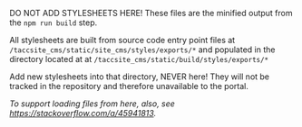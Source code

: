 DO NOT ADD STYLESHEETS HERE!
These files are the minified output from the `npm run build` step.

All stylesheets are built from source code entry point files at `/taccsite_cms/static/site_cms/styles/exports/*`
and populated in the directory located at at `/taccsite_cms/static/build/styles/exports/*`

Add new stylesheets into that directory, NEVER here!
They will not be tracked in the repository and therefore unavailable to the portal.

_To support loading files from here, also, see https://stackoverflow.com/a/45941813._
